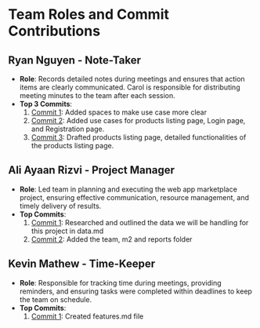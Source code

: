 # Team Roles and Commit Contributions

## Ryan Nguyen - Note-Taker
- **Role**: Records detailed notes during meetings and ensures that action items are clearly communicated. Carol is responsible for distributing meeting minutes to the team after each session.
- **Top 3 Commits**:
  1. [Commit 1](https://github.com/mykaala/umassmarketplace/commit/53ba5a8ee5d79792545a724c8d128a7e94df98c1): Added spaces to make use case more clear
  2. [Commit 2](https://github.com/mykaala/umassmarketplace/commit/9f0fb440fda692216c3f356fdb1a5ac687702a6a): Added use cases for products listing page, Login page, and Registration page.
  3. [Commit 3](https://github.com/mykaala/umassmarketplace/commit/83106299accb0e03fbdf84137090bba0b4319254): Drafted products listing page, detailed functionalities of the products listing page.

## Ali Ayaan Rizvi - Project Manager 
- **Role**: Led team in planning and executing the web app marketplace project, ensuring effective communication, resource management, and timely delivery of results.
- **Top Commits**:
  1. [Commit 1](https://github.com/mykaala/umassmarketplace/commit/9df00529270a0f68643fb57772e7da5f6e5c2ff8): Researched and outlined the data we will be handling for this project in data.md
  2. [Commit 2](https://github.com/mykaala/umassmarketplace/commit/5ba893c25624cde15948e3d0c421550d480d25b7): Added the team, m2 and reports folder
 

## Kevin Mathew - Time-Keeper 
- **Role**: Responsible for tracking time during meetings, providing reminders, and ensuring tasks were completed within deadlines to keep the team on schedule.
- **Top Commits**:
  1. [Commit 1](https://github.com/mykaala/umassmarketplace/commit/eb1dbc4ffca9afb8d868643e3e7daf2d4afa66dc): Created features.md file

